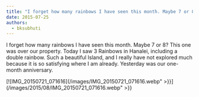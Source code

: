 ```yaml
---
title: "I forget how many rainbows I have seen this month. Maybe 7 or 8? This one was over our property. Today..."
date: 2015-07-25
authors: 
  - bksubhuti
---
```


I forget how many rainbows I have seen this month. Maybe 7 or 8? This one was over our property. Today I saw 3 Rainbows in Hanalei, including a double rainbow. Such a beautiful Island, and I really have not explored much because it is so satisfying where I am already. Yesterday was our one-month anniversary.

[![IMG_20150721_071616](/images/IMG_20150721_071616.webp" >}}](/images/2015/08/IMG_20150721_071616.webp" >}}

